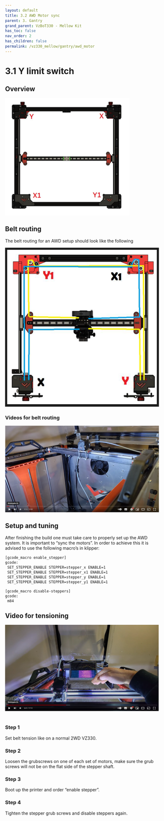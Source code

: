 ```yaml
---
layout: default
title: 3.2 AWD Motor sync
parent: 3. Gantry
grand_parent: VzBoT330 - Mellow Kit
has_toc: false
nav_order: 2
has_children: false
permalink: /vz330_mellow/gantry/awd_motor
---
```


# 3.1 Y limit switch
## Overview

![Overview](../../assets/images/manual/vz330_mellow/gantry/awd/overview.png)

## Belt routing

The belt routing for an AWD setup should look like the following

![Overview](../../assets/images/manual/vz330_mellow/gantry/awd/belt.png)

### Videos for belt routing

[![Build routing](../../assets/images/manual/vz235_printed/gantry/belt_routing_video.png)](https://www.youtube.com/watch?v=Ibi27Toh-pg&t=2s "Build routing")

## Setup and tuning

After finishing the build one must take care to properly set up the AWD system. It is
important to “sync the motors”. In order to achieve this it is advised to use the following
macro’s in klipper: <br>

```
[gcode_macro enable_stepper]
gcode:
 SET_STEPPER_ENABLE STEPPER=stepper_x ENABLE=1
 SET_STEPPER_ENABLE STEPPER=stepper_x1 ENABLE=1
 SET_STEPPER_ENABLE STEPPER=stepper_y ENABLE=1
 SET_STEPPER_ENABLE STEPPER=stepper_y1 ENABLE=1
```

```
[gcode_macro disable-steppers]
gcode:
 m84
```

## Video for tensioning

[![Build tensioning](../../assets/images/manual/vz235_printed/gantry/belt_tentioning_video.png)](https://www.youtube.com/watch?v=qNMXW6MUV5E&t=401s "Build tensioning")
<br>
<br>

### Step 1
Set belt tension like on a normal 2WD VZ330.

### Step 2
Loosen the grubscrews on one of each set of motors, make sure the grub screws will not be
on the flat side of the stepper shaft.

### Step 3
Boot up the printer and order “enable stepper”.

### Step 4
Tighten the stepper grub screws and disable steppers again.